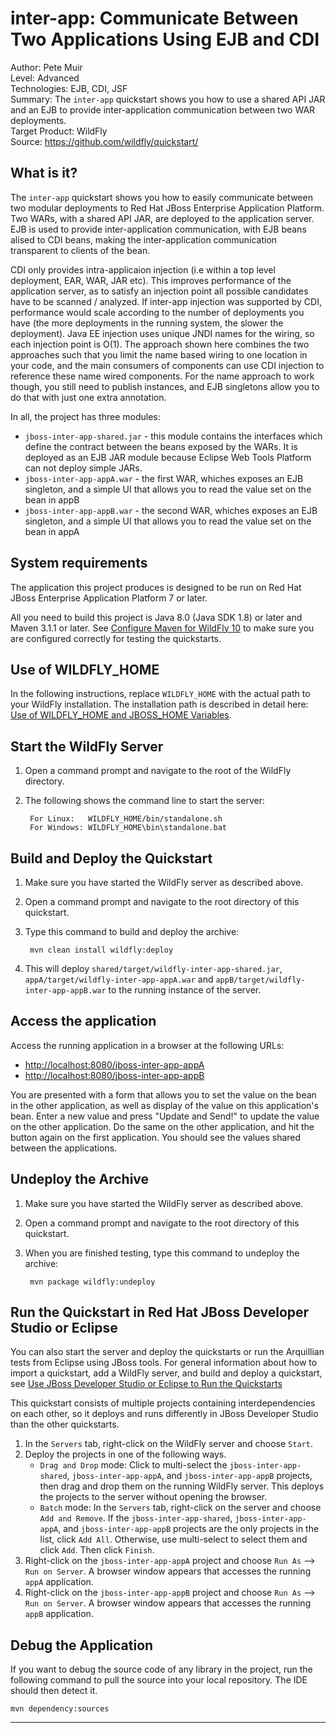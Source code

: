 inter-app: Communicate Between Two Applications Using EJB and CDI 
==============================================================================
Author: Pete Muir  
Level: Advanced  
Technologies: EJB, CDI, JSF  
Summary: The `inter-app` quickstart shows you how to use a shared API JAR and an EJB to provide inter-application communication between two WAR deployments.  
Target Product: WildFly  
Source: <https://github.com/wildfly/quickstart/>  

What is it?
-----------

The `inter-app` quickstart shows you how to easily communicate between two modular deployments to Red Hat JBoss Enterprise Application Platform. Two WARs, with a shared API JAR, are deployed to the application server. EJB is used to provide inter-application communication, with EJB beans alised to CDI beans, making the inter-application communication transparent to clients of the bean.

CDI only provides intra-applicaion injection (i.e within a top level deployment, EAR, WAR, JAR etc). This improves performance of the application server, as to satisfy an injection point all possible candidates have to be scanned / analyzed. If inter-app injection was supported by CDI, performance would scale according to the number of deployments you have (the more deployments in the running system, the slower the deployment). Java EE injection uses unique JNDI names for the wiring, so each injection point is O(1). The approach shown here combines the two approaches such that you limit the name based wiring to one location in your code, and the main consumers of components can use CDI injection to reference these name wired components. For the name approach to work though, you still need to publish instances, and EJB singletons allow you to do that with just one extra annotation.


In all, the project has three modules:

* `jboss-inter-app-shared.jar` - this module contains the interfaces which define the contract between the beans exposed by the WARs. It is deployed as an EJB JAR module because Eclipse Web Tools Platform can not deploy simple JARs.
* `jboss-inter-app-appA.war` - the first WAR, whiches exposes an EJB singleton, and a simple UI that allows you to read the value set on the bean in appB
* `jboss-inter-app-appB.war` - the second WAR, whiches exposes an EJB singleton, and a simple UI that allows you to read the value set on the bean in appA

System requirements
-------------------

The application this project produces is designed to be run on Red Hat JBoss Enterprise Application Platform 7 or later. 

All you need to build this project is Java 8.0 (Java SDK 1.8) or later and Maven 3.1.1 or later. See [Configure Maven for WildFly 10](https://github.com/jboss-developer/jboss-developer-shared-resources/blob/master/guides/CONFIGURE_MAVEN_JBOSS_EAP7.md#configure-maven-to-build-and-deploy-the-quickstarts) to make sure you are configured correctly for testing the quickstarts.


Use of WILDFLY_HOME
---------------

In the following instructions, replace `WILDFLY_HOME` with the actual path to your WildFly installation. The installation path is described in detail here: [Use of WILDFLY_HOME and JBOSS_HOME Variables](https://github.com/jboss-developer/jboss-developer-shared-resources/blob/master/guides/USE_OF_EAP7_HOME.md#use-of-eap_home-and-jboss_home-variables).


Start the WildFly Server
-------------------------

1. Open a command prompt and navigate to the root of the WildFly directory.
2. The following shows the command line to start the server:

        For Linux:   WILDFLY_HOME/bin/standalone.sh
        For Windows: WILDFLY_HOME\bin\standalone.bat


Build and Deploy the Quickstart
-------------------------

1. Make sure you have started the WildFly server as described above.
2. Open a command prompt and navigate to the root directory of this quickstart.
3. Type this command to build and deploy the archive:

        mvn clean install wildfly:deploy
4. This will deploy `shared/target/wildfly-inter-app-shared.jar`, `appA/target/wildfly-inter-app-appA.war` and `appB/target/wildfly-inter-app-appB.war` to the running instance of the server.

Access the application
---------------------


Access the running application in a browser at the following URLs:

* <http://localhost:8080/jboss-inter-app-appA>
* <http://localhost:8080/jboss-inter-app-appB>

You are presented with a form that allows you to set the value on the bean in the other application, as well as display of the value on this application's bean. Enter a new value and press "Update and Send!" to update the value on the other application. Do the same on the other application, and hit the button again on the first application. You should see the values shared between the applications.


Undeploy the Archive
--------------------

1. Make sure you have started the WildFly server as described above.
2. Open a command prompt and navigate to the root directory of this quickstart.
3. When you are finished testing, type this command to undeploy the archive:

        mvn package wildfly:undeploy


Run the Quickstart in Red Hat JBoss Developer Studio or Eclipse
-------------------------------------
You can also start the server and deploy the quickstarts or run the Arquillian tests from Eclipse using JBoss tools. For general information about how to import a quickstart, add a WildFly server, and build and deploy a quickstart, see [Use JBoss Developer Studio or Eclipse to Run the Quickstarts](https://github.com/jboss-developer/jboss-developer-shared-resources/blob/master/guides/USE_JBDS.md#use-jboss-developer-studio-or-eclipse-to-run-the-quickstarts) 

This quickstart consists of multiple projects containing interdependencies on each other, so it deploys and runs differently in JBoss Developer Studio than the other quickstarts. 

1. In the `Servers` tab, right-click on the WildFly server and choose `Start`.
2. Deploy the projects in one of the following ways.
   * `Drag and Drop` mode: Click to multi-select the `jboss-inter-app-shared`, `jboss-inter-app-appA`, and `jboss-inter-app-appB` projects, then drag and drop them on the running WildFly server. This deploys the projects to the server without opening the browser.
   * `Batch` mode: In the `Servers` tab, right-click on the server and choose `Add and Remove`. If the `jboss-inter-app-shared`, `jboss-inter-app-appA`, and `jboss-inter-app-appB` projects are the only projects in the list, click `Add All`. Otherwise, use multi-select to select them and click `Add`. Then click `Finish`.
3. Right-click on the `jboss-inter-app-appA` project and choose `Run As` --> `Run on Server`. A browser window appears that accesses the running `appA` application.
4. Right-click on the `jboss-inter-app-appB` project and choose `Run As` --> `Run on Server`. A browser window appears that accesses the running `appB` application.


Debug the Application
------------------------------------

If you want to debug the source code of any library in the project, run the following command to pull the source into your local repository. The IDE should then detect it.

    mvn dependency:sources
   

------------------------------------

